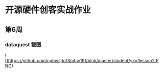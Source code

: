 # 开源硬件创客实战作业
## 第6周
### dataquest 截图

![]https://github.com/ophwsjtu18/ohw19f/blob/master/student/ykq/lesson2.PNG)

